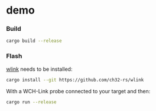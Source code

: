 # demo

### Build

```bash
cargo build --release
```

### Flash

[wlink](https://github.com/ch32-rs/wlink) needs to be installed:

```bash
cargo install --git https://github.com/ch32-rs/wlink
```

With a WCH-Link probe connected to your target and then:

```bash
cargo run --release
```
